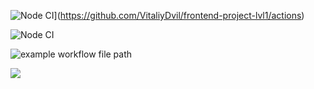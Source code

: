 
![Node CI](https://github.com/VitaliyDvil/frontend-project-lvl1/workflows/Node%20CI/badge.svg)](https://github.com/VitaliyDvil/frontend-project-lvl1/actions)

![Node CI](https://github.com/VitaliyDvil/frontend-project-lvl1/workflows/Node%20CI/badge.svg)

![example workflow file path](https://github.com/VitaliyDvil/frontend-project-lvl1/workflows/.github/workflows/node.js.yml/badge.svg)

<a href="https://codeclimate.com/github/codeclimate/codeclimate/maintainability">
    <img src="https://api.codeclimate.com/v1/badges/a99a88d28ad37a79dbf6/maintainability"/>
</a>
